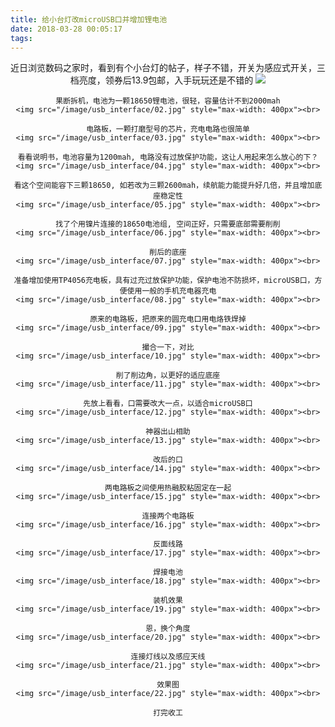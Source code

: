```yaml
---
title: 给小台灯改microUSB口并增加锂电池
date: 2018-03-28 00:05:17
tags:
---
```


<div style="text-align:center">
	近日浏览数码之家时，看到有个小台灯的帖子，样子不错，开关为感应式开关，三档亮度，领券后13.9包邮，入手玩玩还是不错的
	<img src="/image/usb_interface/01.jpg" style="max-width: 400px"><br>

	果断拆机，电池为一颗18650锂电池，很轻，容量估计不到2000mah
	<img src="/image/usb_interface/02.jpg" style="max-width: 400px"><br>

	电路板，一颗打磨型号的芯片，充电电路也很简单
	<img src="/image/usb_interface/03.jpg" style="max-width: 400px"><br>

	看看说明书，电池容量为1200mah, 电路没有过放保护功能，这让人用起来怎么放心的下？
	<img src="/image/usb_interface/04.jpg" style="max-width: 400px"><br>

	看这个空间能容下三颗18650, 如若改为三颗2600mah，续航能力能提升好几倍，并且增加底座稳定性
	<img src="/image/usb_interface/05.jpg" style="max-width: 400px"><br>

	找了个用镍片连接的18650电池组, 空间正好，只需要底部需要削削
	<img src="/image/usb_interface/06.jpg" style="max-width: 400px"><br>

	削后的底座
	<img src="/image/usb_interface/07.jpg" style="max-width: 400px"><br>

	准备增加使用TP4056充电板，具有过充过放保护功能，保护电池不防损坏，microUSB口，方便使用一般的手机充电器充电
	<img src="/image/usb_interface/08.jpg" style="max-width: 400px"><br>

	原来的电路板，把原来的圆充电口用电烙铁焊掉
	<img src="/image/usb_interface/09.jpg" style="max-width: 400px"><br>

	撮合一下，对比
	<img src="/image/usb_interface/10.jpg" style="max-width: 400px"><br>

	削了削边角，以更好的适应底座
	<img src="/image/usb_interface/11.jpg" style="max-width: 400px"><br>

	先放上看看，口需要改大一点，以适合microUSB口
	<img src="/image/usb_interface/12.jpg" style="max-width: 400px"><br>

	神器出山相助
	<img src="/image/usb_interface/13.jpg" style="max-width: 400px"><br>

	改后的口
	<img src="/image/usb_interface/14.jpg" style="max-width: 400px"><br>

	两电路板之间使用热融胶粘固定在一起
	<img src="/image/usb_interface/15.jpg" style="max-width: 400px"><br>

	连接两个电路板
	<img src="/image/usb_interface/16.jpg" style="max-width: 400px"><br>

	反面线路
    <img src="/image/usb_interface/17.jpg" style="max-width: 400px"><br>
	
	焊接电池
	<img src="/image/usb_interface/18.jpg" style="max-width: 400px"><br>
	
	装机效果
	<img src="/image/usb_interface/19.jpg" style="max-width: 400px"><br>

	恩，换个角度
	<img src="/image/usb_interface/20.jpg" style="max-width: 400px"><br>

	连接灯线以及感应天线
	<img src="/image/usb_interface/21.jpg" style="max-width: 400px"><br>

	效果图
	<img src="/image/usb_interface/22.jpg" style="max-width: 400px"><br>

	打完收工
	
</div>
